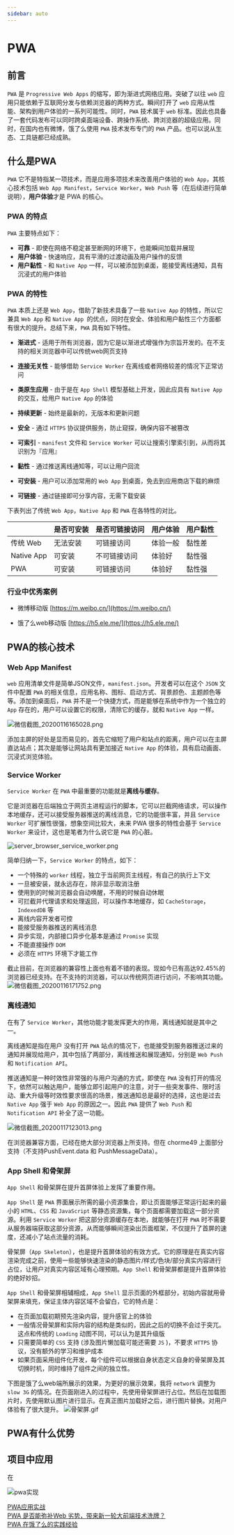 ```yaml
---
sidebar: auto
---
```



# PWA   

## 前言  

`PWA` 是 `Progressive Web Apps` 的缩写，即为渐进式网络应用。突破了以往 `web` 应用只能依赖于互联网分发与依赖浏览器的两种方式。瞬间打开了 `web` 应用从性能、架构到用户体验的一系列可能性。同时，`PWA` 技术属于 `web` 标准。因此也具备了一套代码发布可以同时跨桌面端设备、跨操作系统、跨浏览器的超级应用。同时，在国内也有微博，饿了么使用 `PWA` 技术发布专门的 `PWA` 产品。也可以说从生态、工具链都已经成熟。


## 什么是PWA   

 `PWA` 它不是特指某一项技术，而是应用多项技术来改善用户体验的 `Web App`，其核心技术包括 `Web App Manifest`，`Service Worker`，`Web Push` 等（在后续进行简单说明），**用户体验**才是 PWA 的核心。

### PWA 的特点

`PWA` 主要特点如下：

- **可靠** - 即使在网络不稳定甚至断网的环境下，也能瞬间加载并展现
- **用户体验** - 快速响应，具有平滑的过渡动画及用户操作的反馈
- **用户黏性** - 和 `Native App` 一样，可以被添加到桌面，能接受离线通知，具有沉浸式的用户体验   



### PWA 的特性  

`PWA` 本质上还是 `Web App`，借助了新技术具备了一些 `Native App` 的特性，所以它兼具 `Web App` 和 `Native App `的优点，同时在安全、体验和用户黏性三个方面都有很大的提升。总结下来，`PWA` 具有如下特性。

- **渐进式** - 适用于所有浏览器，因为它是以渐进式增强作为宗旨开发的。在不支持的相关浏览器中可以传统web网页支持

- **连接无关性** - 能够借助 `Service Worker` 在离线或者网络较差的情况下正常访问

- **类原生应用** - 由于是在 `App Shell` 模型基础上开发，因此应具有 `Native App` 的交互，给用户 `Native App` 的体验

- **持续更新** - 始终是最新的，无版本和更新问题

- **安全** - 通过 `HTTPS` 协议提供服务，防止窥探，确保内容不被篡改

- **可索引** - `manifest` 文件和 `Service Worker` 可以让搜索引擎索引到，从而将其识别为『应用』

- **黏性** - 通过推送离线通知等，可以让用户回流

- **可安装** - 用户可以添加常用的 `Web App` 到桌面，免去到应用商店下载的麻烦

- **可链接** - 通过链接即可分享内容，无需下载安装


下表列出了传统 `Web App`，`Native App` 和 `PWA` 在各特性的对比。

|   |是否可安装|是否可链接访问|用户体验|用户黏性|
|---|---|---|---|---|
|传统 Web|无法安装|可链接访问|体验一般|黏性差|
|Native App|可安装|不可链接访问|体验好|黏性强|
|PWA|可安装|可链接访问|体验好|黏性强|

### 行业中优秀案例  

- 微博移动版 [https://m.weibo.cn/](https://m.weibo.cn/)   

- 饿了么web移动版 [https://h5.ele.me/](https://h5.ele.me/)

## PWA的核心技术   

### Web App Manifest   

`web` 应用清单文件是简单JSON文件，`manifest.json`。开发者可以在这个 `JSON` 文件中配置 `PWA` 的相关信息，应用名称、图标、启动方式、背景颜色、主题颜色等等。添加到桌面后，`PWA` 并不是一个快捷方式，而是能够在系统中作为一个独立的 `App` 存在的，用户可以设置它的权限，清除它的缓存，就和 `Native App` 一样。   

![微信截图_20200116165028.png](http://static.hecun.site/hecun157916464145796.png)

添加主屏的好处是显而易见的，首先它缩短了用户和站点的距离，用户可以在主屏直达站点；其次是能够让网站具有更加接近 `Native App` 的体验，具有启动画面、沉浸式浏览体验。


### Service Worker   

`Service Worker` 在 `PWA` 中最重要的功能就是**离线与缓存**。  

它是浏览器在后端独立于网页主进程运行的脚本，它可以拦截网络请求，可以操作本地缓存，还可以接受服务器推送的离线消息，它的功能很丰富，并且 `Service Worker` 可扩展性很强，想象空间比较大，未来 PWA 很多的特性会基于 `Service Worker` 来设计，这也是笔者为什么说它是 `PWA` 的心脏。

![server_browser_service_worker.png](http://static.hecun.site/hecun157916013568782.png)   

简单归纳一下，`Service Worker` 的特点，如下：

- 一个特殊的 `worker` 线程，独立于当前网页主线程，有自己的执行上下文
- 一旦被安装，就永远存在，除非显示取消注册
- 使用到的时候浏览器会自动唤醒，不用的时候自动休眠
- 可拦截并代理请求和处理返回，可以操作本地缓存，如 `CacheStorage`，`IndexedDB` 等
- 离线内容开发者可控
- 能接受服务器推送的离线消息
- 异步实现，内部接口异步化基本是通过 `Promise` 实现
- 不能直接操作 `DOM`
- 必须在 `HTTPS` 环境下才能工作  

截止目前，在浏览器的兼容性上面也有着不错的表现。现如今已有高达92.45%的浏览器已经支持。在不支持的浏览器，可以以传统网页进行访问，不影响其功能。
![微信截图_20200116171752.png](http://static.hecun.site/hecun157916628448781.png)



### 离线通知  

在有了 `Service Worker`，其他功能才能发挥更大的作用，离线通知就是其中之一。   

离线通知是指在用户  没有打开 `PWA` 站点的情况下，也能接受到服务器推送过来的通知并展现给用户，其中包括了两部分，离线推送和展现通知，分别是 `Web Push` 和 `Notification API`。

推送通知是一种时效性非常强的与用户沟通的方式，即使在 `PWA` 没有打开的情况下，依然可以触达用户，能够立即引起用户的注意，对于一些突发事件、限时活动、重大升级等时效性要求很高的场景，推送通知总是最好的选择，这也是过去 `Native App` 强于 `Web App` 的原因之一。因此 `PWA` 提供了 `Web Push` 和 `Notification API` 补全了这一功能。

![微信截图_20200117123013.png](http://static.hecun.site/hecun157924163333442.png)

在浏览器兼容方面，已经在绝大部分浏览器上所支持。但在 chorme49 上面部分支持（不支持PushEvent.data 和 PushMessageData）。

### App Shell 和骨架屏    

`App Shell` 和骨架屏在提升首屏体验上发挥了重要作用。  

`App Shell` 是 `PWA` 界面展示所需的最小资源集合，即让页面能够正常运行起来的最小的 `HTML`、`CSS` 和 `JavaScript` 等静态资源集，每个页面都需要加载这一部分资源。利用 `Service Worker` 把这部分资源缓存在本地，就能够在打开 `PWA` 时不需要从服务器端获取这部分资源，从而能够瞬间渲染出页面框架，不仅提升了首屏的速度，还减小了站点流量的消耗。  

骨架屏（`App Skeleton`），也是提升首屏体验的有效方式。它的原理是在真实内容渲染完成之前，使用一些能够快速渲染的静态图片/样式/色块/部分真实内容进行占位，让用户对真实内容区域有心理预期。`App Shell` 和骨架屏都是提升首屏体验的绝好妙招。

`App Shell` 和骨架屏相辅相成，`App Shell` 显示页面的外框部分，初始内容就用骨架屏来填充，保证主体内容区域不会留白，它的特点是：

- 在页面加载初期预先渲染内容，提升感官上的体验
- 一般情况骨架屏和实际内容的结构是类似的，因此之后的切换不会过于突兀。这点和传统的 `Loading` 动图不同，可以认为是其升级版
- 只需要简单的 `CSS` 支持 (涉及图片懒加载可能还需要 `JS` )，不要求 `HTTPS` 协议，没有额外的学习和维护成本
- 如果页面采用组件化开发，每个组件可以根据自身状态定义自身的骨架屏及其切换时机，同时维持了组件之间的独立性。

下图是饿了么web端所展示的效果，为更好的展示效果，我将 `network` 调整为 `slow 3G` 的情况。在页面刚进入的过程中，先使用骨架屏进行占位。然后在加载图片时，先使用默认图片进行显示。在真正图片加载好之后，进行图片替换。对用户体验有了很大提升。
![骨架屏.gif](http://static.hecun.site/hecun157924326488460.gif)


## PWA有什么优势   





## 项目中应用

在


![pwa实现](http://static.hecun.site/hecun15792334717400.png)

[PWA应用实战](https://lavas-project.github.io/pwa-book/)   
[PWA 是否能弥补Web 劣势，带来新一轮大前端技术洗牌？](https://zhuanlan.zhihu.com/p/31373357)   
[PWA 在饿了么的实践经验](https://zhuanlan.zhihu.com/p/25800461)
